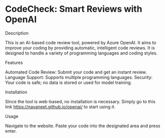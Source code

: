 # CodeCheck: Smart Reviews with OpenAI

Description

This is an AI-based code review tool, powered by Azure OpenAI. It aims to improve your coding by providing automatic, intelligent code reviews. It is designed to handle a variety of programming languages and coding styles.

Features

Automated Code Review: Submit your code and get an instant review.
Language Support: Supports multiple programming languages.
Security: Your code is safe; no data is stored or used for model training.

Installation

Since the tool is web-based, no installation is necessary. Simply go to this link https://navaneet.github.io/openai/ to start using it.

Usage

Navigate to the website.
Paste your code into the designated area and press enter.

